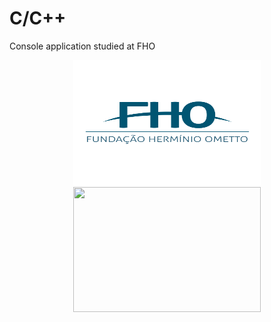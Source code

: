 # C/C++
Console application studied at FHO

<p align = "center">
<img width=300 height=200 src=https://github.com/Guilherme-del/Python/blob/master/Img/fho.png >
<img width=300 height=200 src=https://logospng.org/download/c-plus-plus/c-plus-plus-2048.png >
<p>
